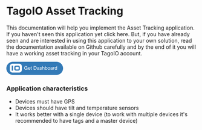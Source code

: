 # TagoIO Asset Tracking

This documentation will help you implement the Asset Tracking application. If you haven't seen this application yet click here. But, if you have already seen and are interested in using this application to your own solution, read the documentation available on Github carefully and by the end of it you will have a working asset tracking in your TagoIO account.

[![Get Dashboard](https://raw.githubusercontent.com/tago-io/explore-asset-tracking/master/images/getdashboard.png?raw=true)](https://admin.develop.tago.io/explore)

### Application characteristics
- Devices must have GPS
- Devices should have tilt and temperature sensors
- It works better with a single device (to work with multiple devices it's recommended to have tags and a master device)
